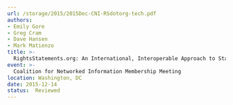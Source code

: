 ```yaml
---
url: /storage/2015/2015Dec-CNI-RSdotorg-tech.pdf
authors:
- Emily Gore
- Greg Cram
- Dave Hansen
- Mark Matienzo
title: >-
  RightsStatements.org: An International, Interoperable Approach to Standardized Rights Statements for Cultural Heritage
event: >-
  Coalition for Networked Information Membership Meeting
location: Washington, DC
date: 2015-12-14
status:  Reviewed
---
```

